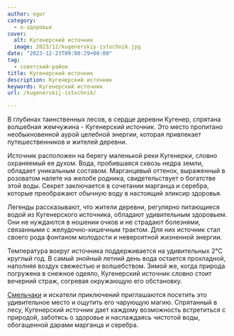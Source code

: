 ```yaml
---
author: egor
category:
  - о-здоровье
cover:
  alt: Кугенерский источник
  image: 2023/12/kugenerskiy-istochnik.jpg
date: "2023-12-23T09:00:29+00:00"
tag:
  - советский-район
title: Кугенерский источник
description: Кугенерский источник
keywords: Кугенерский источник
url: /kugenerskij-istochnik/

---
```

В глубинах таинственных лесов, в сердце деревни Кугенер, спрятана волшебная жемчужина \- Кугенерский источник. Это место пропитано необыкновенной аурой целебной энергии, которая привлекает путешественников и жителей деревни.

Источник расположен на берегу маленькой реки Кугенерки, словно охраняемый ее духом. Вода, пробившаяся сквозь недра земли, обладает уникальным составом. Марганцевый оттенок, выраженный в розоватом налете на желобе родника, свидетельствует о богатстве этой воды. Секрет заключается в сочетании марганца и серебра, которые преображают обычную воду в настоящий эликсир здоровья.

Легенды рассказывают, что жители деревни, регулярно питающиеся водой из Кугенерского источника, обладают удивительным здоровьем. Они не нуждаются в ношении очков и не страдают болезнями, связанными с желудочно-кишечным трактом. Для них источник стал своего рода фонтаном молодости и невероятной жизненной энергии.

Температура вокруг источника поддерживается на удивительных 2°С круглый год. В самый знойный летний день вода остается прохладной, наполняя воздух свежестью и волшебством. Зимой же, когда природа погружена в снежное одеяло, Кугенерский источник словно стоит вечерний страж, согревая окружающую его обстановку.

[Смельчаки](/angels-of-roads/) и искатели приключений приглашаются посетить это удивительное место и ощутить его чарующую магию. Спрятанный в лесу, Кугенерский источник дает каждому возможность встретиться с природой, заботясь о здоровье и наслаждаясь чистотой воды, обогащенной дарами марганца и серебра.
